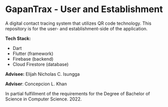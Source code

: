 # GapanTrax - User and Establishment

A digital contact tracing system that utilizes QR code technology. This repository is for the user- and establishment-side of the application.

**Tech Stack:**
- Dart
- Flutter (framework)
- Firebase (backend)
- Cloud Firestore (database)

**Advisee:** Elijah Nicholas C. Isungga

**Adviser**: Concepcion L. Khan

In partial fulfillment of the requirements for the Degree of Bachelor of Science in Computer Science. 2022.
